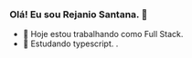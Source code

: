 ### Olá! Eu sou Rejanio Santana. 👋



- 🔭 Hoje estou trabalhando como Full Stack.
- 🌱 Estudando typescript.
.

